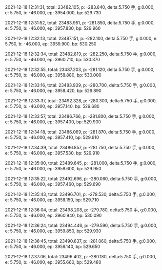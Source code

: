 2021-12-18 12:31:31, total: 23482.105, p: -283.840, delta:5.750 手, g:0.000, e: 5.750, b: -46.000, ep: 3954.000, bp: 529.730

2021-12-18 12:31:52, total: 23483.951, p: -281.850, delta:5.750 手, g:0.000, e: 5.750, b: -46.000, ep: 3957.830, bp: 529.960

2021-12-18 12:32:13, total: 23487.151, p: -282.100, delta:5.750 手, g:0.000, e: 5.750, b: -46.000, ep: 3959.900, bp: 530.250

2021-12-18 12:32:34, total: 23482.819, p: -282.250, delta:5.750 手, g:0.000, e: 5.750, b: -46.000, ep: 3960.710, bp: 530.370

2021-12-18 12:32:55, total: 23487.203, p: -281.120, delta:5.750 手, g:0.000, e: 5.750, b: -46.000, ep: 3958.880, bp: 530.000

2021-12-18 12:33:16, total: 23483.939, p: -280.700, delta:5.750 手, g:0.000, e: 5.750, b: -46.000, ep: 3958.420, bp: 529.890

2021-12-18 12:33:37, total: 23492.328, p: -280.300, delta:5.750 手, g:0.000, e: 5.750, b: -46.000, ep: 3957.140, bp: 529.680

2021-12-18 12:33:57, total: 23486.766, p: -281.800, delta:5.750 手, g:0.000, e: 5.750, b: -46.000, ep: 3957.400, bp: 529.900

2021-12-18 12:34:18, total: 23486.069, p: -281.870, delta:5.750 手, g:0.000, e: 5.750, b: -46.000, ep: 3957.410, bp: 529.910

2021-12-18 12:34:39, total: 23486.857, p: -281.750, delta:5.750 手, g:0.000, e: 5.750, b: -46.000, ep: 3957.530, bp: 529.910

2021-12-18 12:35:00, total: 23489.645, p: -281.000, delta:5.750 手, g:0.000, e: 5.750, b: -46.000, ep: 3958.600, bp: 529.950

2021-12-18 12:35:22, total: 23492.696, p: -280.060, delta:5.750 手, g:0.000, e: 5.750, b: -46.000, ep: 3957.460, bp: 529.690

2021-12-18 12:35:43, total: 23496.701, p: -279.530, delta:5.750 手, g:0.000, e: 5.750, b: -46.000, ep: 3958.150, bp: 529.710

2021-12-18 12:36:04, total: 23498.208, p: -279.780, delta:5.750 手, g:0.000, e: 5.750, b: -46.000, ep: 3960.940, bp: 530.090

2021-12-18 12:36:24, total: 23494.446, p: -279.590, delta:5.750 手, g:0.000, e: 5.750, b: -46.000, ep: 3959.850, bp: 529.930

2021-12-18 12:36:45, total: 23490.637, p: -281.060, delta:5.750 手, g:0.000, e: 5.750, b: -46.000, ep: 3956.140, bp: 529.650

2021-12-18 12:37:06, total: 23496.402, p: -280.180, delta:5.750 手, g:0.000, e: 5.750, b: -46.000, ep: 3955.660, bp: 529.480